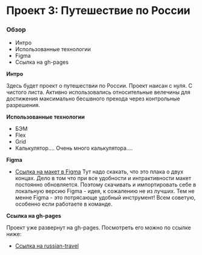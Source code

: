 # Проект 3: Путешествие по России

### Обзор
* Интро
* Использованные технологии
* Figma
* Ссылка на gh-pages

**Интро**

Здесь будет проект о путешествии по России.
Проект наисан с нуля. С чистого листа. Активно использовались относительные велечины для достижения максимально бесшвного прехода через контрольные разрешения.

**Использованные технологии**
* БЭМ
* Flex
* Grid
* Калькулятор.... Очень много калькулятора....

**Figma**

* [Ссылка на макет в Figma](https://www.figma.com/file/OyRWEjU6wBwRe1hapzQoLx/Sprint-3%3A-Russia-%2F-desktop-%2B-mobile?node-id=28503%3A0)
Тут надо скакать, что это плака о двух концах. Дело в том что при все удобности и интрактивности макет постоянно обновляется. Поэтому скачивать и импортировать себе в локальную версию Figma - идея, к сожалению не из лучших.
Тем не менне Figma - это потрясающе удобный инструмент! Всем советую, особенно если работаете в команде.

**Ссылка на gh-pages**

Проект уже развернут на gh-pages. Посмотреть его можно по ссылке ниже:

 * [Ссылка на russian-travel](https://simplykot.github.io/russian-travel/)

